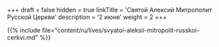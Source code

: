 +++
draft = false
hidden = true
linkTitle = 'Святой Алексий Митрополит Русской Церкви'
description = '2 июня'
weight = 2
+++

{{% include file="content/ru/lives/svyatoi-aleksii-mitropolit-russkoi-cerkvi.md" %}}
